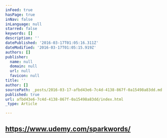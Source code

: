 ```yaml
---
inFeed: true
hasPage: true
inNav: false
inLanguage: null
starred: false
keywords: []
description: ''
datePublished: '2016-03-17T01:05:16.311Z'
dateModified: '2016-03-17T01:05:15.919Z'
authors: []
publisher:
  name: null
  domain: null
  url: null
  favicon: null
title: ''
author: []
sourcePath: _posts/2016-03-17-afbd43e6-7c4d-4138-867f-0a15498a83dd.md
published: true
url: afbd43e6-7c4d-4138-867f-0a15498a83dd/index.html
_type: Article

---
```

## https://www.udemy.com/sparkwords/